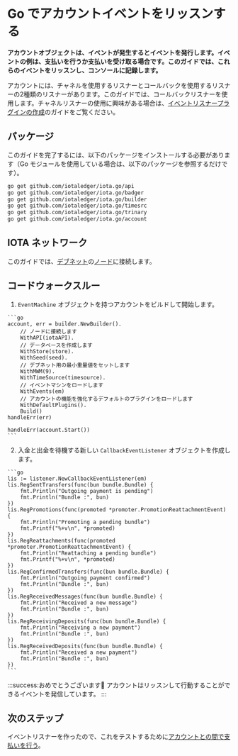 # Go でアカウントイベントをリッスンする
<!-- # Listen to account events in Go -->

**アカウントオブジェクトは、イベントが発生するとイベントを発行します。イベントの例は、支払いを行うか支払いを受け取る場合です。このガイドでは、これらのイベントをリッスンし、コンソールに記録します。**
<!-- **An account object emits events when they happen. An example of an event is when you make or receive a payment. In this guide, you listen for these events and log them to the console.** -->

アカウントには、チャネルを使用するリスナーとコールバックを使用するリスナーの2種類のリスナーがあります。このガイドでは、コールバックリスナーを使用します。チャネルリスナーの使用に興味がある場合は、[イベントリスナープラグインの作成](../go/create-plugin.md)のガイドをご覧ください。
<!-- Accounts have two types of listeners: One that uses channels and one that uses callbacks. In this guide, we use callback listeners. If you're interested in using a channel listener, see our guide for [creating an event-listener plugin](../go/create-plugin.md). -->

## パッケージ
<!-- ## Packages -->

このガイドを完了するには、以下のパッケージをインストールする必要があります（Go モジュールを使用している場合は、以下のパッケージを参照するだけです）。
<!-- To complete this guide, you need to install the following packages (if you're using Go modules, you just need to reference them): -->

```bash
go get github.com/iotaledger/iota.go/api
go get github.com/iotaledger/iota.go/badger
go get github.com/iotaledger/iota.go/builder
go get github.com/iotaledger/iota.go/timesrc
go get github.com/iotaledger/iota.go/trinary
go get github.com/iotaledger/iota.go/account
```

## IOTA ネットワーク
<!-- ## IOTA network -->

このガイドでは、[デブネット](root://getting-started/0.1/network/iota-networks.md#devnet)の[ノード](root://getting-started/0.1/network/nodes.md)に接続します。
<!-- In this guide, we connect to a node on the [Devnet](root://getting-started/0.1/network/iota-networks.md#devnet). -->

## コードウォークスルー
<!-- ## Code walkthrough -->

1. `EventMachine` オブジェクトを持つアカウントをビルドして開始します。
  <!-- 1. Build and start an account that has an `EventMachine` object -->

    ```go
    account, err = builder.NewBuilder().
        // ノードに接続します
        WithAPI(iotaAPI).
        // データベースを作成します
        WithStore(store).
        WithSeed(seed).
        // デブネット用の最小重量値をセットします
        WithMWM(9).
        WithTimeSource(timesource).
        // イベントマシンをロードします
        WithEvents(em)
        // アカウントの機能を強化するデフォルトのプラグインをロードします
        WithDefaultPlugins().
        Build()
    handleErr(err)

    handleErr(account.Start())
    ```

2. 入金と出金を待機する新しい `CallbackEventListener` オブジェクトを作成します。
  <!-- 2. Create a new `CallbackEventListener` object that listens for incoming and outgoing payments -->

    ```go
    lis := listener.NewCallbackEventListener(em)
    lis.RegSentTransfers(func(bun bundle.Bundle) {
    	fmt.Println("Outgoing payment is pending")
    	fmt.Println("Bundle :", bun)
    })
    lis.RegPromotions(func(promoted *promoter.PromotionReattachmentEvent) {
    	fmt.Println("Promoting a pending bundle")
    	fmt.Printf("%+v\n", *promoted)
    })
    lis.RegReattachments(func(promoted *promoter.PromotionReattachmentEvent) {
    	fmt.Println("Reattaching a pending bundle")
    	fmt.Printf("%+v\n", *promoted)
    })
    lis.RegConfirmedTransfers(func(bun bundle.Bundle) {
    	fmt.Println("Outgoing payment confirmed")
    	fmt.Println("Bundle :", bun)
    })
    lis.RegReceivedMessages(func(bun bundle.Bundle) {
    	fmt.Println("Received a new message")
    	fmt.Println("Bundle :", bun)
    })
    lis.RegReceivingDeposits(func(bun bundle.Bundle) {
    	fmt.Println("Receiving a new payment")
    	fmt.Println("Bundle :", bun)
    })
    lis.RegReceivedDeposits(func(bun bundle.Bundle) {
    	fmt.Println("Received a new payment")
    	fmt.Println("Bundle :", bun)
    })
    ```

:::success:おめでとうございます:tada:
アカウントはリッスンして行動することができるイベントを発信しています。
:::
<!-- :::success:Congratulations! :tada: -->
<!-- You're account can now emit events that you can listen to and act on. -->
<!-- ::: -->

## 次のステップ
<!-- ## Next steps -->

イベントリスナーを作ったので、これをテストするために[アカウントとの間で支払いを行う](../go/make-payment.md)。
<!-- Now that you have an event listener, start [making payments to/from your account](../go/make-payment.md) to test it. -->
